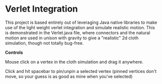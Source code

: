 Verlet Integration
==================

This project is based entirely out of leveraging Java native libraries to make use of the light weight verlet integration and simulate realistic motion. This is demonstrated in the Verlet.java file, where connectors and the natural motion are used in unison with gravity to give a "realistic" 2d cloth simulation, though not totally bug-free.

**Controls**

Mouse click on a vertex in the cloth simulation and drag it anywhere.

Click and hit spacebar to pin/unpin a selected vertex (pinned vertices don't move, so your guess is as good as mine when you've selected)
